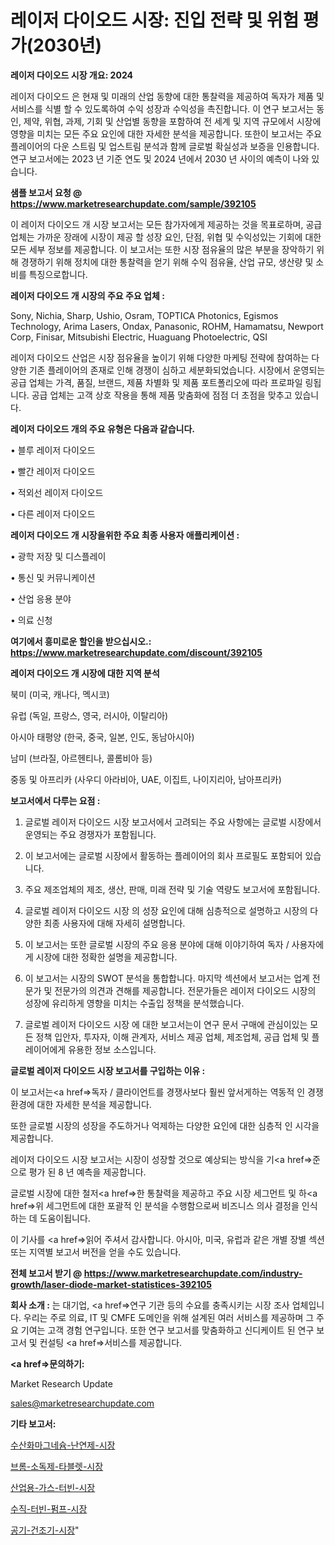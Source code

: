 # 레이저 다이오드 시장: 진입 전략 및 위험 평가(2030년)

<strong>레이저 다이오드 시장 개요: 2024</strong>

레이저 다이오드 은 현재 및 미래의 산업 동향에 대한 통찰력을 제공하여 독자가 제품 및 서비스를 식별 할 수 있도록하여 수익 성장과 수익성을 촉진합니다. 이 연구 보고서는 동인, 제약, 위협, 과제, 기회 및 산업별 동향을 포함하여 전 세계 및 지역 규모에서 시장에 영향을 미치는 모든 주요 요인에 대한 자세한 분석을 제공합니다. 또한이 보고서는 주요 플레이어의 다운 스트림 및 업스트림 분석과 함께 글로벌 확실성과 보증을 인용합니다. 연구 보고서에는 2023 년 기준 연도 및 2024 년에서 2030 년 사이의 예측이 나와 있습니다.



<strong>샘플 보고서 요청 @ <a href=https://www.marketresearchupdate.com/sample/392105>https://www.marketresearchupdate.com/sample/392105</a></strong>

이 레이저 다이오드 개 시장 보고서는 모든 참가자에게 제공하는 것을 목표로하며, 공급 업체는 가까운 장래에 시장이 제공 할 성장 요인, 단점, 위협 및 수익성있는 기회에 대한 모든 세부 정보를 제공합니다. 이 보고서는 또한 시장 점유율의 많은 부분을 장악하기 위해 경쟁하기 위해 정치에 대한 통찰력을 얻기 위해 수익 점유율, 산업 규모, 생산량 및 소비를 특징으로합니다.



<strong>레이저 다이오드 개 시장의 주요 주요 업체 :</strong>

Sony, Nichia, Sharp, Ushio, Osram, TOPTICA Photonics, Egismos Technology, Arima Lasers, Ondax, Panasonic, ROHM, Hamamatsu, Newport Corp, Finisar, Mitsubishi Electric, Huaguang Photoelectric, QSI

레이저 다이오드 산업은 시장 점유율을 높이기 위해 다양한 마케팅 전략에 참여하는 다양한 기존 플레이어의 존재로 인해 경쟁이 심하고 세분화되었습니다. 시장에서 운영되는 공급 업체는 가격, 품질, 브랜드, 제품 차별화 및 제품 포트폴리오에 따라 프로파일 링됩니다. 공급 업체는 고객 상호 작용을 통해 제품 맞춤화에 점점 더 초점을 맞추고 있습니다.



<strong>레이저 다이오드 개의 주요 유형은 다음과 같습니다.</strong>

• 블루 레이저 다이오드

• 빨간 레이저 다이오드

• 적외선 레이저 다이오드

• 다른 레이저 다이오드



<strong>레이저 다이오드 개 시장을위한 주요 최종 사용자 애플리케이션 :</strong>

• 광학 저장 및 디스플레이

• 통신 및 커뮤니케이션

• 산업 응용 분야

• 의료 신청



<strong>여기에서 흥미로운 할인을 받으십시오.: <a href=https://www.marketresearchupdate.com/discount/392105>https://www.marketresearchupdate.com/discount/392105</a></strong>



<strong>레이저 다이오드 개 시장에 대한 지역 분석</strong>

북미 (미국, 캐나다, 멕시코)

유럽 (독일, 프랑스, 영국, 러시아, 이탈리아)

아시아 태평양 (한국, 중국, 일본, 인도, 동남아시아)

남미 (브라질, 아르헨티나, 콜롬비아 등)

중동 및 아프리카 (사우디 아라비아, UAE, 이집트, 나이지리아, 남아프리카)



<strong>보고서에서 다루는 요점 :</strong>

1. 글로벌 레이저 다이오드 시장 보고서에서 고려되는 주요 사항에는 글로벌 시장에서 운영되는 주요 경쟁자가 포함됩니다.

2. 이 보고서에는 글로벌 시장에서 활동하는 플레이어의 회사 프로필도 포함되어 있습니다.

3. 주요 제조업체의 제조, 생산, 판매, 미래 전략 및 기술 역량도 보고서에 포함됩니다.

4. 글로벌 레이저 다이오드 시장 의 성장 요인에 대해 심층적으로 설명하고 시장의 다양한 최종 사용자에 대해 자세히 설명합니다.

5. 이 보고서는 또한 글로벌 시장의 주요 응용 분야에 대해 이야기하여 독자 / 사용자에게 시장에 대한 정확한 설명을 제공합니다.

6. 이 보고서는 시장의 SWOT 분석을 통합합니다. 마지막 섹션에서 보고서는 업계 전문가 및 전문가의 의견과 견해를 제공합니다. 전문가들은 레이저 다이오드 시장의 성장에 유리하게 영향을 미치는 수출입 정책을 분석했습니다.

7. 글로벌 레이저 다이오드 시장 에 대한 보고서는이 연구 문서 구매에 관심이있는 모든 정책 입안자, 투자자, 이해 관계자, 서비스 제공 업체, 제조업체, 공급 업체 및 플레이어에게 유용한 정보 소스입니다.



<strong>글로벌 레이저 다이오드 시장 보고서를 구입하는 이유 :</strong>

이 보고서는<a href=>독자 / 클</a>라이언트를 경쟁사보다 훨씬 앞서게하는 역동적 인 경쟁 환경에 대한 자세한 분석을 제공합니다.

또한 글로벌 시장의 성장을 주도하거나 억제하는 다양한 요인에 대한 심층적 인 시각을 제공합니다.

레이저 다이오드 시장 보고서는 시장이 성장할 것으로 예상되는 방식을 기<a href=>준으로</a> 평가 된 8 년 예측을 제공합니다.

글로벌 시장에 대한 철저<a href=>한 통찰력</a>을 제공하고 주요 시장 세그먼트 및 하<a href=>위 세그</a>먼트에 대한 포괄적 인 분석을 수행함으로써 비즈니스 의사 결정을 인식하는 데 도움이됩니다.

이 기사를 <a href=>읽어 주</a>셔서 감사합니다. 아시아, 미국, 유럽과 같은 개별 장별 섹션 또는 지역별 보고서 버전을 얻을 수도 있습니다.



<strong>전체 보고서 받기 @ <a href=https://www.marketresearchupdate.com/industry-growth/laser-diode-market-statistices-392105>https://www.marketresearchupdate.com/industry-growth/laser-diode-market-statistices-392105</a></strong>



<strong>회사 소개 :</strong>
는 대기업, <a href=>연구 기</a>관 등의 수요를 충족시키는 시장 조사 업체입니다. 우리는 주로 의료, IT 및 CMFE 도메인을 위해 설계된 여러 서비스를 제공하며 그 주요 기여는 고객 경험 연구입니다. 또한 연구 보고서를 맞춤화하고 신디케이트 된 연구 보고서 및 컨설팅 <a href=>서비</a>스를 제공합니다.



<strong><a href=>문의하기:</a></strong>

Market Research Update

sales@marketresearchupdate.com



<strong>기타 보고서:</strong>

<a href=https://www.linkedin.com/pulse/수산화마그네슘-난연제-시장-규모-및-성장-2023-analytics-alchemy-360-analysis/>수산화마그네슘-난연제-시장</a>

<a href=https://www.linkedin.com/pulse/브롬-소독제-타블렛-시장-규모-및-성장-2023-consumer-connection-compendium-ana-8wjff/>브롬-소독제-타블렛-시장</a>

<a href=https://www.linkedin.com/pulse/산업용-가스-터빈-시장-현재-및-미래-성장-2029-analytics-alchemy-360-analysis-9arkf/>산업용-가스-터빈-시장</a>

<a href=https://www.linkedin.com/pulse/수직-터빈-펌프-시장-세분화-연구-및-목표-고객2030년-analytics-alchemy-360-analysis-c1unf/>수직-터빈-펌프-시장</a>

<a href=https://www.linkedin.com/pulse/공기-건조기-시장-동향-및-성장-전망-survey-savvy-insights-360-analysis-gno4f/>공기-건조기-시장</a>"
